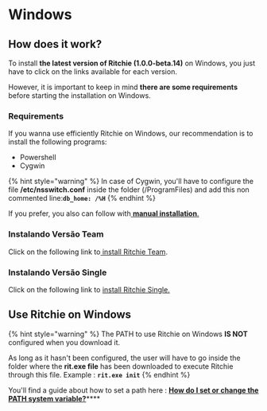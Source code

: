 # Windows

## How does it work? 

To install **the latest version of Ritchie \(1.0.0-beta.14\)** on Windows, you just have to click on the links available for each version. 

However, it is important to keep in mind **there are some requirements** before starting the installation on Windows.

### Requirements

If you wanna use efficiently Ritchie on Windows, our recommendation is to install the following programs:

* Powershell
* Cygwin

{% hint style="warning" %}
In case of Cygwin, you'll have to configure the file **/etc/nsswitch.conf** inside the folder \(/ProgramFiles\) and add this non commented line:**`db_home: /%H`**
{% endhint %}

If you prefer, you also can follow with[ **manual installation**.](manual-installation.md)

### Instalando Versão Team 

Click on the following link to[ install Ritchie Team](https://commons-repo.ritchiecli.io/1.0.0-beta.14/windows/team/rit.exe).

### Instalando Versão Single

Click on the following link to [install Ritchie Single.](https://commons-repo.ritchiecli.io/1.0.0-beta.14/windows/single/rit.exe)



## Use Ritchie on Windows

{% hint style="warning" %}
The PATH to use Ritchie on Windows **IS NOT** configured when you download it.  
  
As long as it hasn't been configured, the user will have to go inside the folder where the **rit.exe file** has been downloaded to execute Ritchie through this file. Example : **`rit.exe init`**
{% endhint %}

You'll find a guide about how to set a path here : [**How do I set or change the PATH system variable?**](https://www.java.com/en/download/help/path.xml)\*\*\*\*

